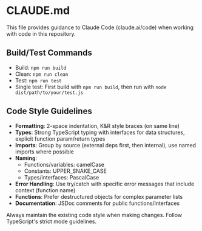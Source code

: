 # CLAUDE.md

This file provides guidance to Claude Code (claude.ai/code) when working with code in this repository.

## Build/Test Commands
- Build: `npm run build`
- Clean: `npm run clean`
- Test: `npm run test`
- Single test: First build with `npm run build`, then run with `node dist/path/to/your/test.js`

## Code Style Guidelines
- **Formatting**: 2-space indentation, K&R style braces (on same line)
- **Types**: Strong TypeScript typing with interfaces for data structures, explicit function param/return types
- **Imports**: Group by source (external deps first, then internal), use named imports where possible
- **Naming**: 
  - Functions/variables: camelCase
  - Constants: UPPER_SNAKE_CASE
  - Types/interfaces: PascalCase
- **Error Handling**: Use try/catch with specific error messages that include context (function name)
- **Functions**: Prefer destructured objects for complex parameter lists
- **Documentation**: JSDoc comments for public functions/interfaces

Always maintain the existing code style when making changes. Follow TypeScript's strict mode guidelines.